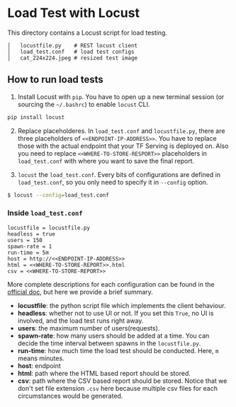 # Load Test with Locust

This directory contains a Locust script for load testing. 

```
│   locustfile.py    # REST locust client
│   load_test.conf   # load test configs
│   cat_224x224.jpeg # resized test image
```

## How to run load tests

1. Install Locust with `pip`. You have to open up a new terminal session (or sourcing the `~/.bashrc`) to enable `locust` CLI.

```bash
pip install locust
```

2. Replace placeholderes. In `load_test.conf` and `locustfile.py`, there are three placeholders of `<<ENDPOINT-IP-ADDRESS>>`. You have to replace those with the actual endpoint that your TF Serving is deployed on. Also you need to replace `<<WHERE-TO-STORE-RESPORT>>` placeholders in `load_test.conf` with where you want to save the final report.


3. `locust` the `load_test.conf`. Every bits of configurations are defined in `load_test.conf`, so you only need to specify it in `--config` option.

```bash
$ locust --config=load_test.conf
```

### Inside `load_test.conf`

```
locustfile = locustfile.py
headless = true
users = 150
spawn-rate = 1
run-time = 5m
host = http://<<ENDPOINT-IP-ADDRESS>>
html = <<WHERE-TO-STORE-REPORT>>.html
csv = <<WHERE-TO-STORE-REPORT>>
```

More complete descriptions for each configuration can be found in the [official doc](https://docs.locust.io/en/stable/configuration.html), but here we provide a brief summary.

- **locustfile**: the python script file which implements the client behaviour.
- **headless**: whether not to use UI or not. If you set this `True`, no UI is involved, and the load test runs right away.
- **users**: the maximum number of users(requests).
- **spawn-rate**: how many users should be added at a time. You can decide the time interval between spawns in the `locustfile.py`.
- **run-time**: how much time the load test should be conducted. Here, `m` means minutes.
- **host**: endpoint
- **html**: path where the HTML based report should be stored.
- **csv**: path where the CSV based report should be stored. Notice that we don't set file extension `.csv` here because multiple csv files for each circumstances would be generated.
